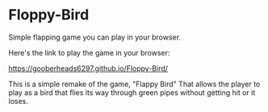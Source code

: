 # Floppy-Bird
Simple flapping game you can play in your browser.

Here's the link to play the game in your browser:

https://gooberheads6297.github.io/Floppy-Bird/



This is a simple remake of the game, "Flappy Bird" That allows the player to play as a bird that flies its way through green pipes without getting hit or it loses. 
